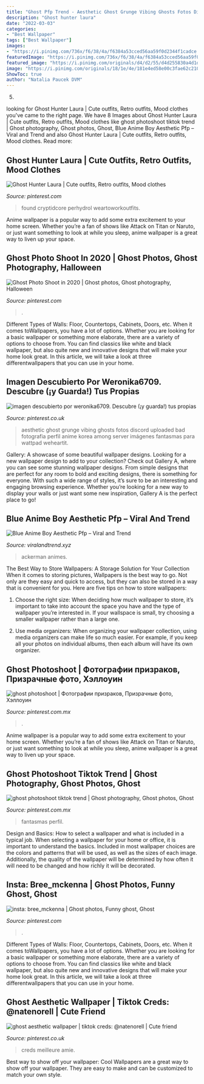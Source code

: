 ```yaml
---
title: "Ghost Pfp Trend - Aesthetic Ghost Grunge Vibing Ghosts Fotos Discord Uploaded Bad Fotografia Perfil Anime Korea Among Server Imágenes Fantasmas Para Wattpad Weheartit"
description: "Ghost hunter laura"
date: "2022-03-03"
categories:
- "Best Wallpaper"
tags: ["Best Wallpaper"]
images:
- "https://i.pinimg.com/736x/f6/38/4a/f6384a53cced56aa59f0d2344f1cadce.jpg"
featuredImage: "https://i.pinimg.com/736x/f6/38/4a/f6384a53cced56aa59f0d2344f1cadce.jpg"
featured_image: "https://i.pinimg.com/originals/d4/d2/55/d4d255830a4d1dcc55f716684cc82a31.jpg"
image: "https://i.pinimg.com/originals/18/1e/4e/181e4ed58e00c3fae62c210b02748c63.jpg"
ShowToc: true
author: "Natalia Paucek DVM"
---
```



5.

	

		
looking for Ghost Hunter Laura | Cute outfits, Retro outfits, Mood clothes you've came to the right page. We have 8 Images about Ghost Hunter Laura | Cute outfits, Retro outfits, Mood clothes like ghost photoshoot tiktok trend | Ghost photography, Ghost photos, Ghost, Blue Anime Boy Aesthetic Pfp – Viral and Trend and also Ghost Hunter Laura | Cute outfits, Retro outfits, Mood clothes. Read more:
		
    
## Ghost Hunter Laura | Cute Outfits, Retro Outfits, Mood Clothes

<img loading=lazy src="https://i.pinimg.com/originals/18/1e/4e/181e4ed58e00c3fae62c210b02748c63.jpg" onerror="this.onerror=null;this.src='https://tse3.mm.bing.net/th?id=OIP.FwnlfsMxONM2W8GCQpKhQQHaHf&amp;pid=15.1';" alt="Ghost Hunter Laura | Cute outfits, Retro outfits, Mood clothes">

_Source: pinterest.com_

>found cryptidcore perhydrol weartoworkoutfits. 

	

Anime wallpaper is a popular way to add some extra excitement to your home screen. Whether you’re a fan of shows like Attack on Titan or Naruto, or just want something to look at while you sleep, anime wallpaper is a great way to liven up your space.

    
## Ghost Photo Shoot In 2020 | Ghost Photos, Ghost Photography, Halloween

<img loading=lazy src="https://i.pinimg.com/736x/f6/38/4a/f6384a53cced56aa59f0d2344f1cadce.jpg" onerror="this.onerror=null;this.src='https://tse4.mm.bing.net/th?id=OIP.UI70O2S6or9mFYRwKAj2CQHaIR&amp;pid=15.1';" alt="Ghost Photo Shoot in 2020 | Ghost photos, Ghost photography, Halloween">

_Source: pinterest.com_

>. 

	

Different Types of Walls: Floor, Countertops, Cabinets, Doors, etc.
When it comes toWallpapers, you have a lot of options. Whether you are looking for a basic wallpaper or something more elaborate, there are a variety of options to choose from. You can find classics like white and black wallpaper, but also quite new and innovative designs that will make your home look great. In this article, we will take a look at three differentwallpapers that you can use in your home.

    
## Imagen Descubierto Por Weronika6709. Descubre (¡y Guarda!) Tus Propias

<img loading=lazy src="https://i.pinimg.com/originals/de/c9/30/dec930013093d2e6cfd8329cd45de2ae.jpg" onerror="this.onerror=null;this.src='https://tse4.mm.bing.net/th?id=OIP.nb86t_nn-ZMaFZq2mWEezgHaJq&amp;pid=15.1';" alt="imagen descubierto por weronika6709. Descubre (¡y guarda!) tus propias">

_Source: pinterest.co.uk_

>aesthetic ghost grunge vibing ghosts fotos discord uploaded bad fotografia perfil anime korea among server imágenes fantasmas para wattpad weheartit. 

	

Gallery: A showcase of some beautiful wallpaper designs.
Looking for a new wallpaper design to add to your collection? Check out Gallery A, where you can see some stunning wallpaper designs. From simple designs that are perfect for any room to bold and exciting designs, there is something for everyone. With such a wide range of styles, it’s sure to be an interesting and engaging browsing experience. Whether you’re looking for a new way to display your walls or just want some new inspiration, Gallery A is the perfect place to go!





	
	
    
## Blue Anime Boy Aesthetic Pfp – Viral And Trend

<img loading=lazy src="https://i.pinimg.com/736x/c0/d0/89/c0d089b0d9c847bbf908b615af82025b.jpg" onerror="this.onerror=null;this.src='https://tse1.mm.bing.net/th?id=OIP.ivZzjp4XtJQY41c6Mq-xlgHaHa&amp;pid=15.1';" alt="Blue Anime Boy Aesthetic Pfp – Viral and Trend">

_Source: viralandtrend.xyz_

>ackerman animes. 

	

The Best Way to Store Wallpapers: A Storage Solution for Your Collection
When it comes to storing pictures, Wallpapers is the best way to go. Not only are they easy and quick to access, but they can also be stored in a way that is convenient for you. Here are five tips on how to store wallpapers:
1) Choose the right size: When deciding how much wallpaper to store, it’s important to take into account the space you have and the type of wallpaper you’re interested in. If your wallspace is small, try choosing a smaller wallpaper rather than a large one.

2) Use media organizers: When organizing your wallpaper collection, using media organizers can make life so much easier. For example, if you keep all your photos on individual albums, then each album will have its own organizer.

    
## Ghost Photoshoot | Фотографии призраков, Призрачные фото, Хэллоуин

<img loading=lazy src="https://i.pinimg.com/originals/d4/d2/55/d4d255830a4d1dcc55f716684cc82a31.jpg" onerror="this.onerror=null;this.src='https://tse3.mm.bing.net/th?id=OIP.lIIEvwQPt9Mu6QWnsiUm8gHaJ4&amp;pid=15.1';" alt="ghost photoshoot | Фотографии призраков, Призрачные фото, Хэллоуин">

_Source: pinterest.com.mx_

>. 

	

Anime wallpaper is a popular way to add some extra excitement to your home screen. Whether you’re a fan of shows like Attack on Titan or Naruto, or just want something to look at while you sleep, anime wallpaper is a great way to liven up your space.

    
## Ghost Photoshoot Tiktok Trend | Ghost Photography, Ghost Photos, Ghost

<img loading=lazy src="https://i.pinimg.com/originals/39/c3/ff/39c3ff3a865763788a87776355852ad6.jpg" onerror="this.onerror=null;this.src='https://tse4.mm.bing.net/th?id=OIP.43LrjAQjKCgz7CJXhnH6nQHaJ3&amp;pid=15.1';" alt="ghost photoshoot tiktok trend | Ghost photography, Ghost photos, Ghost">

_Source: pinterest.com.mx_

>fantasmas perfil. 

	

Design and Basics: How to select a wallpaper and what is included in a typical job.
When selecting a wallpaper for your home or office, it is important to understand the basics. Included in most wallpaper choices are the colors and patterns that will be used, as well as the sizes of each image. Additionally, the quality of the wallpaper will be determined by how often it will need to be changed and how richly it will be decorated.

    
## Insta: Bree_mckenna | Ghost Photos, Funny Ghost, Ghost

<img loading=lazy src="https://i.pinimg.com/236x/f0/f6/63/f0f663402f56d7eff49e8280bedf1755.jpg?nii=t" onerror="this.onerror=null;this.src='https://tse1.mm.bing.net/th?id=OIP.7VekYdfkIV0BENyLAitQTQAAAA&amp;pid=15.1';" alt="insta: bree_mckenna | Ghost photos, Funny ghost, Ghost">

_Source: pinterest.com_

>. 

	

Different Types of Walls: Floor, Countertops, Cabinets, Doors, etc.
When it comes toWallpapers, you have a lot of options. Whether you are looking for a basic wallpaper or something more elaborate, there are a variety of options to choose from. You can find classics like white and black wallpaper, but also quite new and innovative designs that will make your home look great. In this article, we will take a look at three differentwallpapers that you can use in your home.

    
## Ghost Aesthetic Wallpaper | Tiktok Creds: @natenorell | Cute Friend

<img loading=lazy src="https://i.pinimg.com/originals/5b/0e/c7/5b0ec703c0e5afbc2f9e6661b275ec11.jpg" onerror="this.onerror=null;this.src='https://tse4.mm.bing.net/th?id=OIP.XIeboVtGFlDHNcN7lbiJbwHaJ4&amp;pid=15.1';" alt="ghost aesthetic wallpaper | tiktok creds: @natenorell | Cute friend">

_Source: pinterest.co.uk_

>creds meilleure amie. 

	

Best way to show off your wallpaper:
Cool Wallpapers are a great way to show off your wallpaper. They are easy to make and can be customized to match your own style.


